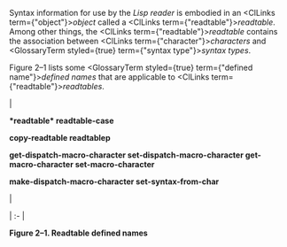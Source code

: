  



Syntax information for use by the *Lisp reader* is embodied in an <ClLinks  term={"object"}><i>object</i></ClLinks> called a <ClLinks  term={"readtable"}><i>readtable</i></ClLinks>. Among other things, the <ClLinks  term={"readtable"}><i>readtable</i></ClLinks> contains the association between <ClLinks  term={"character"}><i>characters</i></ClLinks> and <GlossaryTerm styled={true} term={"syntax type"}><i>syntax types</i></GlossaryTerm>. 



Figure 2–1 lists some <GlossaryTerm styled={true} term={"defined name"}><i>defined names</i></GlossaryTerm> that are applicable to <ClLinks  term={"readtable"}><i>readtables</i></ClLinks>. 



|<p>**\*readtable\* readtable-case** </p><p>**copy-readtable readtablep** </p><p>**get-dispatch-macro-character set-dispatch-macro-character get-macro-character set-macro-character** </p><p>**make-dispatch-macro-character set-syntax-from-char**</p>|

| :- |





**Figure 2–1. Readtable defined names** 




